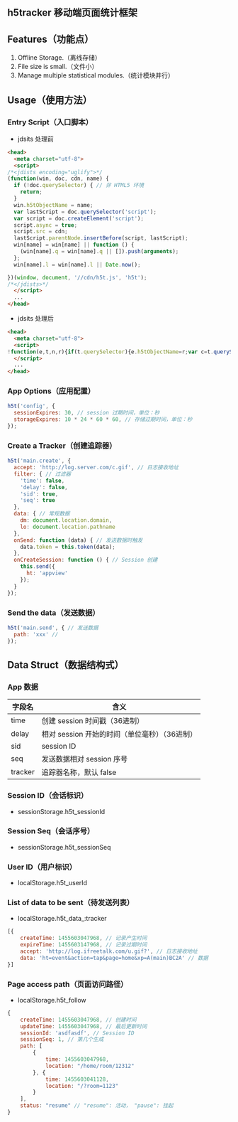h5tracker 移动端页面统计框架
-----

## Features（功能点）

1. Offline Storage.（离线存储）
2. File size is small.（文件小）
3. Manage multiple statistical modules.（统计模块并行）

## Usage（使用方法）

### Entry Script（入口脚本）

+ jdsits 处理前

```html
<head>
  <meta charset="utf-8">
  <script>
/*<jdists encoding="uglify">*/
(function(win, doc, cdn, name) {
  if (!doc.querySelector) { // 非 HTML5 环境
    return;
  }
  win.h5tObjectName = name;
  var lastScript = doc.querySelector('script');
  var script = doc.createElement('script');
  script.async = true;
  script.src = cdn;
  lastScript.parentNode.insertBefore(script, lastScript);
  win[name] = win[name] || function () {
    (win[name].q = win[name].q || []).push(arguments);
  };
  win[name].l = win[name].l || Date.now();

})(window, document, '//cdn/h5t.js', 'h5t');
/*</jdists>*/
  </script>
  ...
</head>
```

+ jdsits 处理后

```html
<head>
  <meta charset="utf-8">
  <script>
!function(e,t,n,r){if(t.querySelector){e.h5tObjectName=r;var c=t.querySelector("script"),o=t.createElement("script");o.async=!0,o.src=n,c.parentNode.insertBefore(o,c),e[r]=e[r]||function(){(e[r].q=e[r].q||[]).push(arguments)},e[r].l=e[r].l||Date.now()}}(window,document,"//cdn/h5t.js","h5t");
  </script>
  ...
</head>
```

### App Options（应用配置）

```js
h5t('config', {
  sessionExpires: 30, // session 过期时间，单位：秒
  storageExpires: 10 * 24 * 60 * 60, // 存储过期时间，单位：秒
});
```

### Create a Tracker（创建追踪器）

```js
h5t('main.create', {
  accept: 'http://log.server.com/c.gif', // 日志接收地址
  filter: { // 过滤器
    'time': false,
    'delay': false,
    'sid': true,
    'seq': true
  },
  data: { // 常规数据
    dm: document.location.domain,
    lo: document.location.pathname
  },
  onSend: function (data) { // 发送数据时触发
    data.token = this.token(data);
  },
  onCreateSession: function () { // Session 创建
    this.send({
      ht: 'appview'
    });
  }
});
```

### Send the data（发送数据）

```js
h5t('main.send', { // 发送数据
  path: 'xxx' //
});
```
## Data Struct（数据结构式）

### App 数据

字段名 |含义
-------|----------
time   |创建 session 时间戳（36进制）
delay  |相对 session 开始的时间（单位毫秒）（36进制）
sid    |session ID
seq    |发送数据相对 session 序号
tracker|追踪器名称，默认 false

### Session ID（会话标识）

+ sessionStorage.h5t_sessionId

### Session Seq（会话序号）

+ sessionStorage.h5t_sessionSeq

### User ID（用户标识）

+ localStorage.h5t_userId

### List of data to be sent（待发送列表）

+ localStorage.h5t_data_:tracker

```js
[{
	createTime: 1455603047968, // 记录产生时间
	expireTime: 1455603147968, // 记录过期时间
	accept: 'http://log.ifreetalk.com/u.gif?', // 日志接收地址
	data: 'ht=event&action=tap&page=home&xp=A(main)BC2A' // 数据
}]
```

### Page access path（页面访问路径）

+ localStorage.h5t_follow

```js
{
	createTime: 1455603047968, // 创建时间
	updateTime: 1455603047968, // 最后更新时间
	sessionId: 'asdfasdf', // Session ID
	sessionSeq: 1, // 第几个生成
	path: [
		{
			time: 1455603047968,
			location: "/home/room/12312"
		}, {
			time: 1455603041128,
			location: "/?room=1123"
		}
	],
	status: "resume" // "resume": 活动， "pause": 挂起
}
```